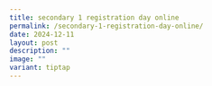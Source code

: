 ```yaml
---
title: secondary 1 registration day online
permalink: /secondary-1-registration-day-online/
date: 2024-12-11
layout: post
description: ""
image: ""
variant: tiptap
---
```

